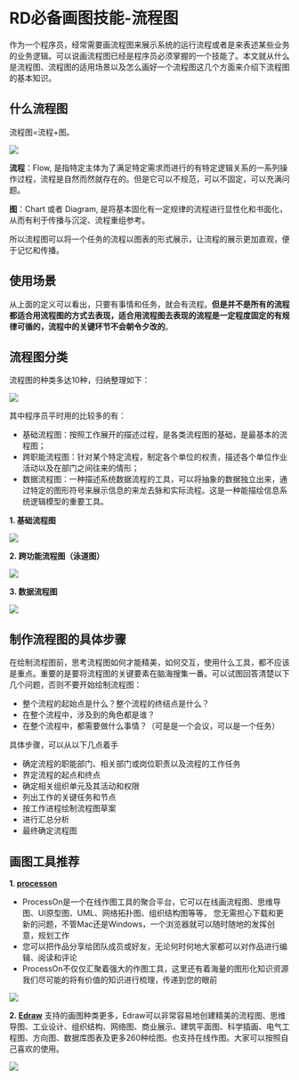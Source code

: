 # RD必备画图技能-流程图



作为一个程序员，经常需要画流程图来展示系统的运行流程或者是来表述某些业务的业务逻辑。可以说画流程图已经是程序员必须掌握的一个技能了。本文就从什么是流程图、流程图的适用场景以及怎么画好一个流程图这几个方面来介绍下流程图的基本知识。

## 什么流程图

流程图=流程+图。

![](https://github.com/BrooksWon/Blogs/blob/master/dev/%E6%B5%81%E7%A8%8B%E5%9B%BE1.jpeg)

**流程**：Flow, 是指特定主体为了满足特定需求而进行的有特定逻辑关系的一系列操作过程，流程是自然而然就存在的。但是它可以不规范，可以不固定，可以充满问题。

**图**：Chart 或者 Diagram, 是将基本固化有一定规律的流程进行显性化和书面化，从而有利于传播与沉淀、流程重组参考。

所以流程图可以将一个任务的流程以图表的形式展示，让流程的展示更加直观，便于记忆和传播。

## 使用场景

从上面的定义可以看出，只要有事情和任务，就会有流程。**但是并不是所有的流程都适合用流程图的方式去表现，适合用流程图去表现的流程是一定程度固定的有规律可循的，流程中的关键环节不会朝令夕改的**。

## 流程图分类

流程图的种类多达10种，归纳整理如下：

![](https://github.com/BrooksWon/Blogs/blob/master/dev/%E6%B5%81%E7%A8%8B%E5%9B%BE2.jpeg)

其中程序员平时用的比较多的有：

- 基础流程图：按照工作展开的描述过程，是各类流程图的基础，是最基本的流程图；
- 跨职能流程图：针对某个特定流程，制定各个单位的权责，描述各个单位作业活动以及在部门之间往来的情形；
- 数据流程图：一种描述系统数据流程的工具，可以将抽象的数据独立出来，通过特定的图形符号来展示信息的来龙去脉和实际流程。这是一种能描绘信息系统逻辑模型的重要工具。

**1. 基础流程图**

![](https://github.com/BrooksWon/Blogs/blob/master/dev/%E6%B5%81%E7%A8%8B%E5%9B%BE3.png)

**2. 跨功能流程图（泳道图）**

![](https://github.com/BrooksWon/Blogs/blob/master/dev/%E6%B5%81%E7%A8%8B%E5%9B%BE4.png)

**3. 数据流程图**

![](https://github.com/BrooksWon/Blogs/blob/master/dev/%E6%B5%81%E7%A8%8B%E5%9B%BE5.png)

## 制作流程图的具体步骤

在绘制流程图前，思考流程图如何才能精美，如何交互，使用什么工具，都不应该是重点。重要的是要将流程图的关键要素在脑海搜集一番。可以试图回答清楚以下几个问题，否则不要开始绘制流程图：

- 整个流程的起始点是什么？整个流程的终结点是什么？
- 在整个流程中，涉及到的角色都是谁？
- 在整个流程中，都需要做什么事情？（可是是一个会议，可以是一个任务）

具体步骤，可以从以下几点着手

- 确定流程的职能部门、相关部门或岗位职责以及流程的工作任务
- 界定流程的起点和终点
- 确定相关组织单元及其活动和权限
- 列出工作的关键任务和节点
- 按工作进程绘制流程图草案
- 进行汇总分析
- 最终确定流程图

## 画图工具推荐

**1. [processon](https://processon.com/)**

- ProcessOn是一个在线作图工具的聚合平台，它可以在线画流程图、思维导图、UI原型图、UML、网络拓扑图、组织结构图等等，
  您无需担心下载和更新的问题，不管Mac还是Windows，一个浏览器就可以随时随地的发挥创意，规划工作
- 您可以把作品分享给团队成员或好友，无论何时何地大家都可以对作品进行编辑、阅读和评论
- ProcessOn不仅仅汇聚着强大的作图工具，这里还有着海量的图形化知识资源我们尽可能的将有价值的知识进行梳理，传递到您的眼前

![](https://github.com/BrooksWon/Blogs/blob/master/dev/%E6%B5%81%E7%A8%8B%E5%9B%BE6.png)

**2. [Edraw](https://www.edrawmax.cn/)**
支持的画图种类更多，Edraw可以非常容易地创建精美的流程图、思维导图、工业设计、组织结构、网络图、商业展示、建筑平面图、科学插画、电气工程图、方向图、数据库图表及更多260种绘图。也支持在线作图。大家可以按照自己喜欢的使用。

![](https://github.com/BrooksWon/Blogs/blob/master/dev/%E6%B5%81%E7%A8%8B%E5%9B%BE7.png)